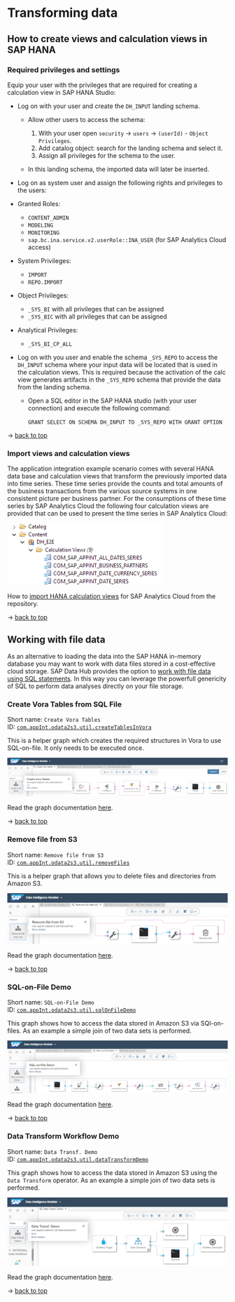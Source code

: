 # Transforming data

## How to create views and calculation views in SAP HANA

### Required privileges and settings
Equip your user with the privileges that are required for creating a calculation view in SAP HANA Studio:
- Log on with your user and create the `DH_INPUT` landing schema.
  - Allow other users to access the schema:
    1. With your user open `security` -> `users` -> `(userId)` - `Object Privileges`.
    2. Add catalog object: search for the landing schema and select it.
    3. Assign all privileges for the schema to the user.
   
  - In this landing schema, the imported data will later be inserted.
  
 - Log on as system user and assign the following rights and privileges to the users:
  - Granted Roles:
    - `CONTENT_ADMIN`
    - `MODELING`
    - `MONITORING`
    - `sap.bc.ina.service.v2.userRole::INA_USER` (for SAP Analytics Cloud access)
  
  - System Privileges:
    - `IMPORT`
    - `REPO.IMPORT`
  
  - Object Privileges:
    - `_SYS_BI` with all privileges that can be assigned
    - `_SYS_BIC` with all privileges that can be assigned
  
  - Analytical Privileges:
    - `_SYS_BI_CP_ALL`
  
- Log on with you user and enable the schema `_SYS_REPO` to access the `DH_INPUT` schema where your input data will be located that is used in the calculation views. This is required because the activation of the calc view generates artifacts in the `_SYS_REPO` schema that provide the data from the landing schema.
  - Open a SQL editor in the SAP HANA studio (with your user connection) and execute the following command:

    `GRANT SELECT ON SCHEMA DH_INPUT TO _SYS_REPO WITH GRANT OPTION`

-> [back to top](#transforming-data)

### Import views and calculation views

The application integration example scenario comes with several HANA data base and calculation views that transform the previously imported data into time series. These time series provide the counts and total amounts of the business transactions from the various source systems in one consistent picture per business partner. For the consumptions of these time series by SAP Analytics Cloud the following four calculation views are provided that can be used to present the time series in SAP Analytics Cloud:

![](images/createCalcViews.OverviewSmall.png)

How to [import HANA calculation views](hanaHowToImportViewsForCockpit.md) for SAP Analytics Cloud from the repository.

-> [back to top](#transforming-data)

## Working with file data
As an alternative to loading the data into the SAP HANA in-memory database you may want to work with data files stored in a cost-effective cloud storage. SAP Data Hub provides the option to [work with file data using SQL statements](https://help.sap.com/viewer/e8d3e271a4554a35a5a6136d3d6af3f8/2.6.latest/en-US/65e010186f4e423f9199982c7db4122d.html). In this way you can leverage the powerfull genericity of SQL to perform data analyses directly on your file storage.

### Create Vora Tables from SQL File

Short name: `Create Vora Tables`  
ID: [`com.appInt.odata2s3.util.createTablesInVora`](../src/content/files/vflow/graphs/com/appInt/odata2s3/util/createTablesInVora/graph.json) 

This is a helper graph which creates the required structures in Vora to use SQL-on-file. It only needs to be executed once.

![](images/GH_pic16.png)

Read the graph documentation [here](../src/content/files/vflow/graphs/com/appInt/odata2s3/util/createTablesInVora/README.md).

-> [back to top](#transforming-data)

### Remove file from S3

Short name: `Remove file from S3`  
ID: [`com.appInt.odata2s3.util.removeFiles`](../src/content/files/vflow/graphs/com/appInt/odata2s3/util/removeFiles/graph.json) 

This is a helper graph that allows you to delete files and directories from Amazon S3.

![](images/GH_pic17.png)

Read the graph documentation [here](../src/content/files/vflow/graphs/com/appInt/odata2s3/util/removeFiles/README.md).

-> [back to top](#transforming-data)

### SQL-on-File Demo

Short name: `SQL-on-File Demo`  
ID: [`com.appInt.odata2s3.util.sqlOnFileDemo`](../src/content/files/vflow/graphs/com/appInt/odata2s3/util/sqlOnFileDemo/graph.json) 

This graph shows how to access the data stored in Amazon S3 via SQl-on-files. As an example a simple join of two data sets is performed.

![](images/GH_pic18.png)

Read the graph documentation [here](../src/content/files/vflow/graphs/com/appInt/odata2s3/util/sqlOnFileDemo/README.md).

-> [back to top](#transforming-data)

### Data Transform Workflow Demo

Short name: `Data Transf. Demo`  
ID: [`com.appInt.odata2s3.util.dataTransformDemo`](../src/content/files/vflow/graphs/com/appInt/odata2s3/util/dataTransformDemo/graph.json) 

This graph shows how to access the data stored in Amazon S3 using the `Data Transform` operator. As an example a simple join of two data sets is performed.

![](images/GH_pic19.png)

Read the graph documentation [here](../src/content/files/vflow/graphs/com/appInt/odata2s3/util/dataTransformDemo/README.md).

-> [back to top](#transforming-data)
